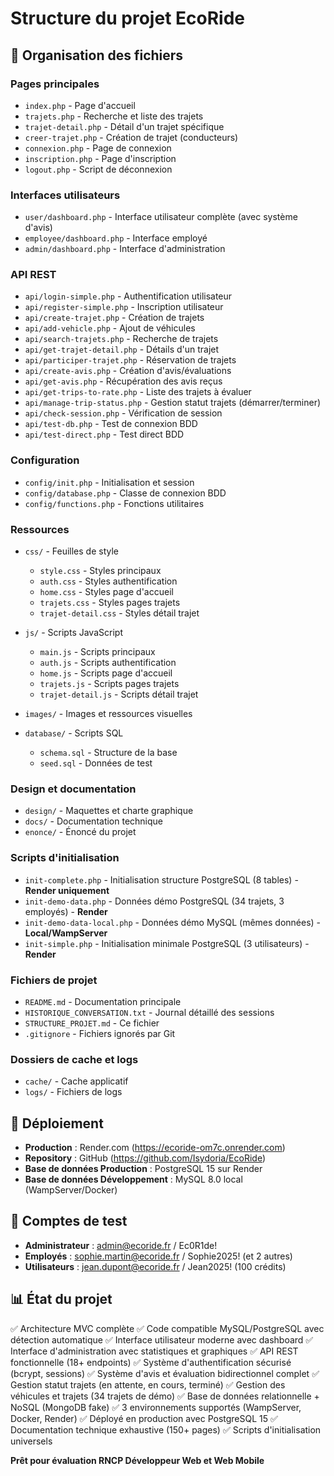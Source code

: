 # Structure du projet EcoRide

## 📁 Organisation des fichiers

### Pages principales
- `index.php` - Page d'accueil
- `trajets.php` - Recherche et liste des trajets
- `trajet-detail.php` - Détail d'un trajet spécifique
- `creer-trajet.php` - Création de trajet (conducteurs)
- `connexion.php` - Page de connexion
- `inscription.php` - Page d'inscription
- `logout.php` - Script de déconnexion

### Interfaces utilisateurs
- `user/dashboard.php` - Interface utilisateur complète (avec système d'avis)
- `employee/dashboard.php` - Interface employé
- `admin/dashboard.php` - Interface d'administration

### API REST
- `api/login-simple.php` - Authentification utilisateur
- `api/register-simple.php` - Inscription utilisateur
- `api/create-trajet.php` - Création de trajets
- `api/add-vehicle.php` - Ajout de véhicules
- `api/search-trajets.php` - Recherche de trajets
- `api/get-trajet-detail.php` - Détails d'un trajet
- `api/participer-trajet.php` - Réservation de trajets
- `api/create-avis.php` - Création d'avis/évaluations
- `api/get-avis.php` - Récupération des avis reçus
- `api/get-trips-to-rate.php` - Liste des trajets à évaluer
- `api/manage-trip-status.php` - Gestion statut trajets (démarrer/terminer)
- `api/check-session.php` - Vérification de session
- `api/test-db.php` - Test de connexion BDD
- `api/test-direct.php` - Test direct BDD

### Configuration
- `config/init.php` - Initialisation et session
- `config/database.php` - Classe de connexion BDD
- `config/functions.php` - Fonctions utilitaires

### Ressources
- `css/` - Feuilles de style
  - `style.css` - Styles principaux
  - `auth.css` - Styles authentification
  - `home.css` - Styles page d'accueil
  - `trajets.css` - Styles pages trajets
  - `trajet-detail.css` - Styles détail trajet

- `js/` - Scripts JavaScript
  - `main.js` - Scripts principaux
  - `auth.js` - Scripts authentification
  - `home.js` - Scripts page d'accueil
  - `trajets.js` - Scripts pages trajets
  - `trajet-detail.js` - Scripts détail trajet

- `images/` - Images et ressources visuelles
- `database/` - Scripts SQL
  - `schema.sql` - Structure de la base
  - `seed.sql` - Données de test

### Design et documentation
- `design/` - Maquettes et charte graphique
- `docs/` - Documentation technique
- `enonce/` - Énoncé du projet

### Scripts d'initialisation
- `init-complete.php` - Initialisation structure PostgreSQL (8 tables) - **Render uniquement**
- `init-demo-data.php` - Données démo PostgreSQL (34 trajets, 3 employés) - **Render**
- `init-demo-data-local.php` - Données démo MySQL (mêmes données) - **Local/WampServer**
- `init-simple.php` - Initialisation minimale PostgreSQL (3 utilisateurs) - **Render**

### Fichiers de projet
- `README.md` - Documentation principale
- `HISTORIQUE_CONVERSATION.txt` - Journal détaillé des sessions
- `STRUCTURE_PROJET.md` - Ce fichier
- `.gitignore` - Fichiers ignorés par Git

### Dossiers de cache et logs
- `cache/` - Cache applicatif
- `logs/` - Fichiers de logs

## 🚀 Déploiement
- **Production** : Render.com (https://ecoride-om7c.onrender.com)
- **Repository** : GitHub (https://github.com/Isydoria/EcoRide)
- **Base de données Production** : PostgreSQL 15 sur Render
- **Base de données Développement** : MySQL 8.0 local (WampServer/Docker)

## 👥 Comptes de test
- **Administrateur** : admin@ecoride.fr / Ec0R1de!
- **Employés** : sophie.martin@ecoride.fr / Sophie2025! (et 2 autres)
- **Utilisateurs** : jean.dupont@ecoride.fr / Jean2025! (100 crédits)

## 📊 État du projet
✅ Architecture MVC complète
✅ Code compatible MySQL/PostgreSQL avec détection automatique
✅ Interface utilisateur moderne avec dashboard
✅ Interface d'administration avec statistiques et graphiques
✅ API REST fonctionnelle (18+ endpoints)
✅ Système d'authentification sécurisé (bcrypt, sessions)
✅ Système d'avis et évaluation bidirectionnel complet
✅ Gestion statut trajets (en attente, en cours, terminé)
✅ Gestion des véhicules et trajets (34 trajets de démo)
✅ Base de données relationnelle + NoSQL (MongoDB fake)
✅ 3 environnements supportés (WampServer, Docker, Render)
✅ Déployé en production avec PostgreSQL 15
✅ Documentation technique exhaustive (150+ pages)
✅ Scripts d'initialisation universels

**Prêt pour évaluation RNCP Développeur Web et Web Mobile**